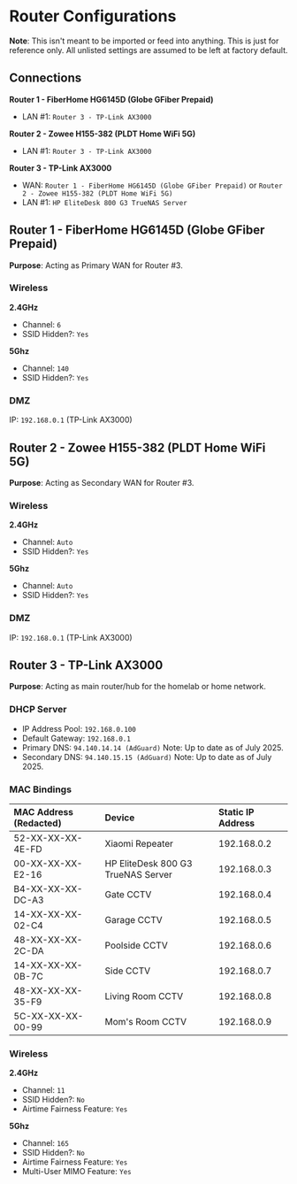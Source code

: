 # Router Configurations

**Note**: This isn't meant to be imported or feed into anything. This is just for reference only. All unlisted settings are assumed to be left at factory default.

## Connections

**Router 1 - FiberHome HG6145D (Globe GFiber Prepaid)**

* LAN #1: `Router 3 - TP-Link AX3000`

**Router 2 - Zowee H155-382 (PLDT Home WiFi 5G)**

* LAN #1: `Router 3 - TP-Link AX3000`

**Router 3 - TP-Link AX3000**

* WAN: `Router 1 - FiberHome HG6145D (Globe GFiber Prepaid)` or `Router 2 - Zowee H155-382 (PLDT Home WiFi 5G)`
* LAN #1: `HP EliteDesk 800 G3 TrueNAS Server`

## Router 1 - FiberHome HG6145D (Globe GFiber Prepaid)

**Purpose**: Acting as Primary WAN for Router #3.

### Wireless

**2.4GHz**

* Channel: `6`
* SSID Hidden?: `Yes`

**5Ghz**

* Channel: `140`
* SSID Hidden?: `Yes`

### DMZ

IP: `192.168.0.1` (TP-Link AX3000) 

## Router 2 - Zowee H155-382 (PLDT Home WiFi 5G)

**Purpose**: Acting as Secondary WAN for Router #3.

### Wireless

**2.4GHz**

* Channel: `Auto`
* SSID Hidden?: `Yes`

**5Ghz**

* Channel: `Auto`
* SSID Hidden?: `Yes`

### DMZ

IP: `192.168.0.1` (TP-Link AX3000) 

## Router 3 - TP-Link AX3000

**Purpose**: Acting as main router/hub for the homelab or home network.

### DHCP Server

* IP Address Pool: `192.168.0.100`
* Default Gateway: `192.168.0.1`
* Primary DNS: `94.140.14.14 (AdGuard)` Note: Up to date as of July 2025.
* Secondary DNS: `94.140.15.15 (AdGuard)`  Note: Up to date as of July 2025.

### MAC Bindings

| **MAC Address (Redacted)** | **Device**                             | **Static IP Address** |
|:---------------------------|:---------------------------------------|:----------------------|
| 52-XX-XX-XX-4E-FD          | Xiaomi Repeater                        | 192.168.0.2           |
| 00-XX-XX-XX-E2-16          | HP EliteDesk 800 G3 TrueNAS Server     | 192.168.0.3           |
| B4-XX-XX-XX-DC-A3          | Gate CCTV                              | 192.168.0.4           |
| 14-XX-XX-XX-02-C4          | Garage CCTV                            | 192.168.0.5           |
| 48-XX-XX-XX-2C-DA          | Poolside CCTV                          | 192.168.0.6           |
| 14-XX-XX-XX-0B-7C          | Side CCTV                              | 192.168.0.7           |
| 48-XX-XX-XX-35-F9          | Living Room CCTV                       | 192.168.0.8           |
| 5C-XX-XX-XX-00-99          | Mom's Room CCTV                        | 192.168.0.9           |

### Wireless

**2.4GHz**

* Channel: `11`
* SSID Hidden?: `No`
* Airtime Fairness Feature: `Yes`

**5Ghz**

* Channel: `165`
* SSID Hidden?: `No`
* Airtime Fairness Feature: `Yes`
* Multi-User MIMO Feature: `Yes`
